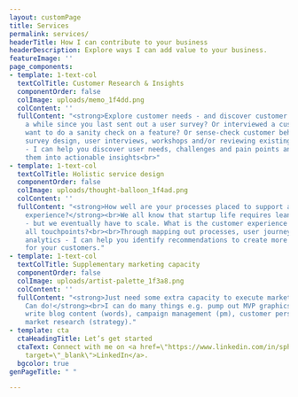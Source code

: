```yaml
---
layout: customPage
title: Services
permalink: services/
headerTitle: How I can contribute to your business
headerDescription: Explore ways I can add value to your business.
featureImage: ''
page_components:
- template: 1-text-col
  textColTitle: Customer Research & Insights
  componentOrder: false
  colImage: uploads/memo_1f4dd.png
  colContent: ''
  fullContent: "<strong>Explore customer needs - and discover customer insights.</strong><br><br>Been
    a while since you last sent out a user survey? Or interviewed a customer? Just
    want to do a sanity check on a feature? Or sense-check customer behaviours?<br><br>Through
    survey design, user interviews, workshops and/or reviewing existing artefacts
    - I can help you discover user needs, challenges and pain points and translate
    them into actionable insights<br>"
- template: 1-text-col
  textColTitle: Holistic service design
  componentOrder: false
  colImage: uploads/thought-balloon_1f4ad.png
  colContent: ''
  fullContent: "<strong>How well are your processes placed to support a great customer
    experience?</strong><br>We all know that startup life requires lean ways of working
    - but we eventually have to scale. What is the customer experience like, across
    all touchpoints?<br><br>Through mapping out processes, user journeys, and reviewing
    analytics - I can help you identify recommendations to create more enjoyable experiences
    for your customers."
- template: 1-text-col
  textColTitle: Supplementary marketing capacity
  componentOrder: false
  colImage: uploads/artist-palette_1f3a8.png
  colContent: ''
  fullContent: "<strong>Just need some extra capacity to execute marketing stuff?
    Can do!</strong><br>I can do many things e.g. pump out MVP graphics (visual),
    write blog content (words), campaign management (pm), customer personas (ux),
    market research (strategy)."
- template: cta
  ctaHeadingTitle: Let’s get started
  ctaText: Connect with me on <a href=\"https://www.linkedin.com/in/sphhuynh/\" title=\"\"
    target=\"_blank\">LinkedIn</a>.
  bgcolor: true
genPageTitle: " "

---
```

